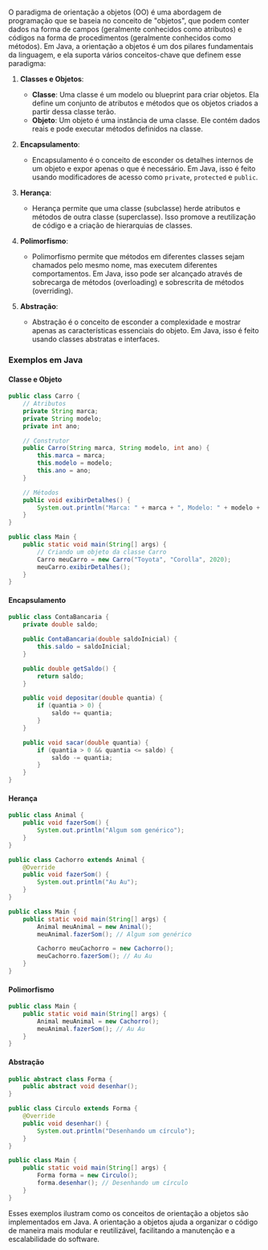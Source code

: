 <br>

O paradigma de orientação a objetos (OO) é uma abordagem de programação que se baseia no conceito de "objetos", que podem conter dados na forma de campos (geralmente conhecidos como atributos) e códigos na forma de procedimentos (geralmente conhecidos como métodos). Em Java, a orientação a objetos é um dos pilares fundamentais da linguagem, e ela suporta vários conceitos-chave que definem esse paradigma:

1. **Classes e Objetos**:
   - **Classe**: Uma classe é um modelo ou blueprint para criar objetos. Ela define um conjunto de atributos e métodos que os objetos criados a partir dessa classe terão.
   - **Objeto**: Um objeto é uma instância de uma classe. Ele contém dados reais e pode executar métodos definidos na classe.

2. **Encapsulamento**:
   - Encapsulamento é o conceito de esconder os detalhes internos de um objeto e expor apenas o que é necessário. Em Java, isso é feito usando modificadores de acesso como `private`, `protected` e `public`.

3. **Herança**:
   - Herança permite que uma classe (subclasse) herde atributos e métodos de outra classe (superclasse). Isso promove a reutilização de código e a criação de hierarquias de classes.

4. **Polimorfismo**:
   - Polimorfismo permite que métodos em diferentes classes sejam chamados pelo mesmo nome, mas executem diferentes comportamentos. Em Java, isso pode ser alcançado através de sobrecarga de métodos (overloading) e sobrescrita de métodos (overriding).

5. **Abstração**:
   - Abstração é o conceito de esconder a complexidade e mostrar apenas as características essenciais do objeto. Em Java, isso é feito usando classes abstratas e interfaces.

### Exemplos em Java

#### Classe e Objeto
```java
public class Carro {
    // Atributos
    private String marca;
    private String modelo;
    private int ano;

    // Construtor
    public Carro(String marca, String modelo, int ano) {
        this.marca = marca;
        this.modelo = modelo;
        this.ano = ano;
    }

    // Métodos
    public void exibirDetalhes() {
        System.out.println("Marca: " + marca + ", Modelo: " + modelo + ", Ano: " + ano);
    }
}

public class Main {
    public static void main(String[] args) {
        // Criando um objeto da classe Carro
        Carro meuCarro = new Carro("Toyota", "Corolla", 2020);
        meuCarro.exibirDetalhes();
    }
}
```

#### Encapsulamento
```java
public class ContaBancaria {
    private double saldo;

    public ContaBancaria(double saldoInicial) {
        this.saldo = saldoInicial;
    }

    public double getSaldo() {
        return saldo;
    }

    public void depositar(double quantia) {
        if (quantia > 0) {
            saldo += quantia;
        }
    }

    public void sacar(double quantia) {
        if (quantia > 0 && quantia <= saldo) {
            saldo -= quantia;
        }
    }
}
```

#### Herança
```java
public class Animal {
    public void fazerSom() {
        System.out.println("Algum som genérico");
    }
}

public class Cachorro extends Animal {
    @Override
    public void fazerSom() {
        System.out.println("Au Au");
    }
}

public class Main {
    public static void main(String[] args) {
        Animal meuAnimal = new Animal();
        meuAnimal.fazerSom(); // Algum som genérico

        Cachorro meuCachorro = new Cachorro();
        meuCachorro.fazerSom(); // Au Au
    }
}
```

#### Polimorfismo
```java
public class Main {
    public static void main(String[] args) {
        Animal meuAnimal = new Cachorro();
        meuAnimal.fazerSom(); // Au Au
    }
}
```

#### Abstração
```java
public abstract class Forma {
    public abstract void desenhar();
}

public class Circulo extends Forma {
    @Override
    public void desenhar() {
        System.out.println("Desenhando um círculo");
    }
}

public class Main {
    public static void main(String[] args) {
        Forma forma = new Circulo();
        forma.desenhar(); // Desenhando um círculo
    }
}
```

Esses exemplos ilustram como os conceitos de orientação a objetos são implementados em Java. A orientação a objetos ajuda a organizar o código de maneira mais modular e reutilizável, facilitando a manutenção e a escalabilidade do software.

<br>